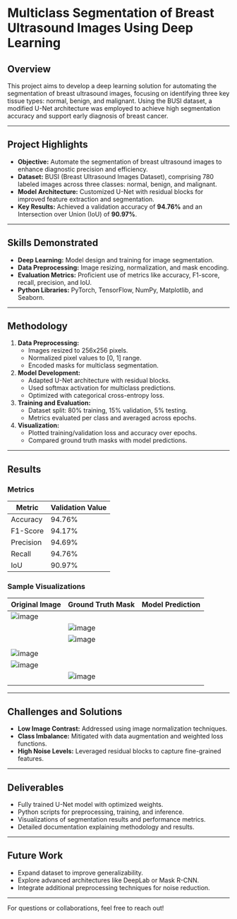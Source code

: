 # Multiclass Segmentation of Breast Ultrasound Images Using Deep Learning

## Overview
This project aims to develop a deep learning solution for automating the segmentation of breast ultrasound images, focusing on identifying three key tissue types: normal, benign, and malignant. Using the BUSI dataset, a modified U-Net architecture was employed to achieve high segmentation accuracy and support early diagnosis of breast cancer.

---

## Project Highlights
- **Objective:** Automate the segmentation of breast ultrasound images to enhance diagnostic precision and efficiency.
- **Dataset:** BUSI (Breast Ultrasound Images Dataset), comprising 780 labeled images across three classes: normal, benign, and malignant.
- **Model Architecture:** Customized U-Net with residual blocks for improved feature extraction and segmentation.
- **Key Results:** Achieved a validation accuracy of **94.76%** and an Intersection over Union (IoU) of **90.97%**.

---

## Skills Demonstrated
- **Deep Learning:** Model design and training for image segmentation.
- **Data Preprocessing:** Image resizing, normalization, and mask encoding.
- **Evaluation Metrics:** Proficient use of metrics like accuracy, F1-score, recall, precision, and IoU.
- **Python Libraries:** PyTorch, TensorFlow, NumPy, Matplotlib, and Seaborn.

---

## Methodology
1. **Data Preprocessing:**
   - Images resized to 256x256 pixels.
   - Normalized pixel values to [0, 1] range.
   - Encoded masks for multiclass segmentation.
2. **Model Development:**
   - Adapted U-Net architecture with residual blocks.
   - Used softmax activation for multiclass predictions.
   - Optimized with categorical cross-entropy loss.
3. **Training and Evaluation:**
   - Dataset split: 80% training, 15% validation, 5% testing.
   - Metrics evaluated per class and averaged across epochs.
4. **Visualization:**
   - Plotted training/validation loss and accuracy over epochs.
   - Compared ground truth masks with model predictions.

---

## Results
### Metrics
| Metric       | Validation Value |
|--------------|------------------|
| Accuracy     | 94.76%           |
| F1-Score     | 94.17%           |
| Precision    | 94.69%           |
| Recall       | 94.76%           |
| IoU          | 90.97%           |

### Sample Visualizations
| Original Image | Ground Truth Mask | Model Prediction |
|----------------|-------------------|------------------|
|![image](https://github.com/user-attachments/assets/95be8810-a832-42ad-8f87-0bc1d6c6f81e)
    |![image](https://github.com/user-attachments/assets/8b7bb8bb-f438-4539-ac0a-d262a2c0b3cb)
       |![image](https://github.com/user-attachments/assets/825d56d0-4e92-4c36-86b6-ab8876778117)
      |
| ![image](https://github.com/user-attachments/assets/e9c6664d-22a9-4271-9b82-c701ddc9eb27)
   | ![image](https://github.com/user-attachments/assets/ba400e91-d8bd-47e5-b6bd-ebf205147f36)
      | ![image](https://github.com/user-attachments/assets/44222c85-51aa-46bb-a258-e74782a8e68a)
     |

---

## Challenges and Solutions
- **Low Image Contrast:** Addressed using image normalization techniques.
- **Class Imbalance:** Mitigated with data augmentation and weighted loss functions.
- **High Noise Levels:** Leveraged residual blocks to capture fine-grained features.

---

## Deliverables
- Fully trained U-Net model with optimized weights.
- Python scripts for preprocessing, training, and inference.
- Visualizations of segmentation results and performance metrics.
- Detailed documentation explaining methodology and results.

---

## Future Work
- Expand dataset to improve generalizability.
- Explore advanced architectures like DeepLab or Mask R-CNN.
- Integrate additional preprocessing techniques for noise reduction.

---

For questions or collaborations, feel free to reach out!
